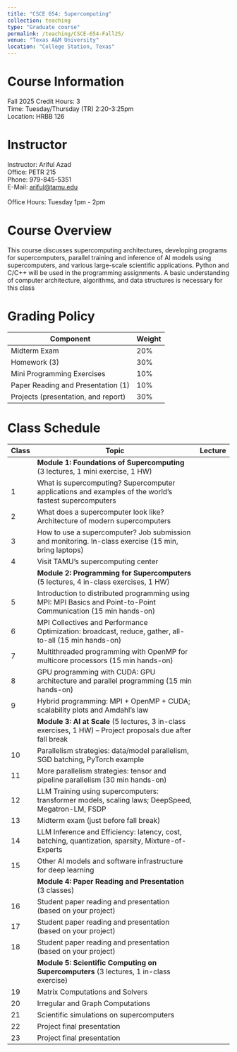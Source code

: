 ```yaml
---
title: "CSCE 654: Supercomputing"
collection: teaching
type: "Graduate course"
permalink: /teaching/CSCE-654-Fall25/
venue: "Texas A&M University"
location: "College Station, Texas"
---
```



Course Information
======
Fall 2025
Credit Hours: 	3 <br>
Time:  	Tuesday/Thursday (TR) 2:20-3:25pm <br>
Location: HRBB 126 <br>


Instructor
======
Instructor: Ariful Azad <br>
Office: PETR 215 <br>
Phone:	979-845-5351 <br>
E-Mail: ariful@tamu.edu <br>	 
Office Hours: Tuesday 1pm - 2pm <br>


Course Overview
======
This course discusses supercomputing architectures, developing programs for supercomputers, parallel training and inference of AI models using supercomputers, and various large-scale scientific applications. Python and C/C++ will be used in the programming assignments. A basic understanding of computer architecture, algorithms, and data structures is necessary for this class

Grading Policy
======

| Component                             | Weight |
|---------------------------------------|--------|
| Midterm Exam                          | 20%    |
| Homework (3)                          | 30%    |
| Mini Programming Exercises            | 10%    |
| Paper Reading and Presentation (1)    | 10%    |
| Projects (presentation, and report)   | 30%    |



Class Schedule
======

| Class | Topic | Lecture |
|-------|-------|----------------|
| | **Module 1: Foundations of Supercomputing** (3 lectures, 1 mini exercise, 1 HW) | |
| 1 | What is supercomputing? Supercomputer applications and examples of the world’s fastest supercomputers |  |
| 2 | What does a supercomputer look like? Architecture of modern supercomputers |  |
| 3 | How to use a supercomputer? Job submission and monitoring. In-class exercise (15 min, bring laptops) |  |
| 4 | Visit TAMU’s supercomputing center |  |
| | **Module 2: Programming for Supercomputers** (5 lectures, 4 in-class exercises, 1 HW) | |
| 5 | Introduction to distributed programming using MPI: MPI Basics and Point-to-Point Communication (15 min hands-on) |  |
| 6 | MPI Collectives and Performance Optimization: broadcast, reduce, gather, all-to-all (15 min hands-on) |  |
| 7 | Multithreaded programming with OpenMP for multicore processors (15 min hands-on) |  |
| 8 | GPU programming with CUDA: GPU architecture and parallel programming (15 min hands-on) |  |
| 9 | Hybrid programming: MPI + OpenMP + CUDA; scalability plots and Amdahl’s law |  |
| | **Module 3: AI at Scale** (5 lectures, 3 in-class exercises, 1 HW) – Project proposals due after fall break | |
| 10 | Parallelism strategies: data/model parallelism, SGD batching, PyTorch example |  |
| 11 | More parallelism strategies: tensor and pipeline parallelism (30 min hands-on) |  |
| 12 | LLM Training using supercomputers: transformer models, scaling laws; DeepSpeed, Megatron-LM, FSDP |  |
| 13 | Midterm exam (just before fall break) |  |
| 14 | LLM Inference and Efficiency: latency, cost, batching, quantization, sparsity, Mixture-of-Experts |  |
| 15 | Other AI models and software infrastructure for deep learning |  |
| | **Module 4: Paper Reading and Presentation** (3 classes) | |
| 16 | Student paper reading and presentation (based on your project) |  |
| 17 | Student paper reading and presentation (based on your project) |  |
| 18 | Student paper reading and presentation (based on your project) |  |
| | **Module 5: Scientific Computing on Supercomputers** (3 lectures, 1 in-class exercise) | |
| 19 | Matrix Computations and Solvers |  |
| 20 | Irregular and Graph Computations |  |
| 21 | Scientific simulations on supercomputers |  |
| 22 | Project final presentation |  |
| 23 | Project final presentation |  |
